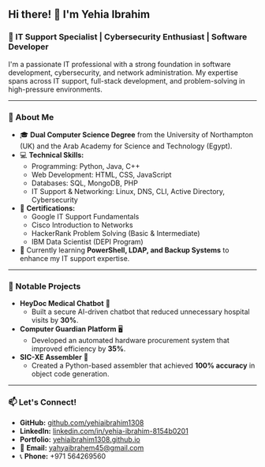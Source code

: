 ## Hi there! 👋 I'm Yehia Ibrahim

### 🚀 IT Support Specialist | Cybersecurity Enthusiast | Software Developer

I'm a passionate IT professional with a strong foundation in software development, cybersecurity, and network administration. My expertise spans across IT support, full-stack development, and problem-solving in high-pressure environments.

---

### 📌 About Me
- 🎓 **Dual Computer Science Degree** from the University of Northampton (UK) and the Arab Academy for Science and Technology (Egypt).
- 💻 **Technical Skills:**
  - Programming: Python, Java, C++
  - Web Development: HTML, CSS, JavaScript
  - Databases: SQL, MongoDB, PHP
  - IT Support & Networking: Linux, DNS, CLI, Active Directory, Cybersecurity
- 🔧 **Certifications:**
  - Google IT Support Fundamentals
  - Cisco Introduction to Networks
  - HackerRank Problem Solving (Basic & Intermediate)
  - IBM Data Scientist (DEPI Program)
- 🌱 Currently learning **PowerShell, LDAP, and Backup Systems** to enhance my IT support expertise.

---

### 📌 Notable Projects
- **HeyDoc Medical Chatbot** 🤖
  - Built a secure AI-driven chatbot that reduced unnecessary hospital visits by **30%**.
- **Computer Guardian Platform** 🖥️
  - Developed an automated hardware procurement system that improved efficiency by **35%**.
- **SIC-XE Assembler** 🔢
  - Created a Python-based assembler that achieved **100% accuracy** in object code generation.

---

### 📫 Let's Connect!
- **GitHub:** [github.com/yehiaibrahim1308](https://github.com/yehiaibrahim1308)
- **LinkedIn:** [linkedin.com/in/yehia-ibrahim-8154b0201](https://www.linkedin.com/in/yehia-ibrahim-8154b0201/)
- **Portfolio:** [yehiaibrahim1308.github.io](https://yehiaibrahim1308.github.io)
- 📧 **Email:** yahyaibrahem45@gmail.com
- 📞 **Phone:** +971 564269560
